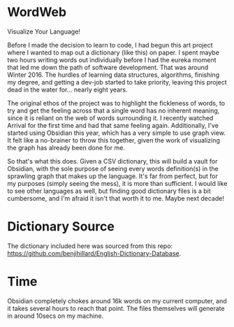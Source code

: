 # WordWeb
Visualize Your Language!

Before I made the decision to learn to code, I had begun this art project where I wanted to map out a dictionary (like this) on paper. I spent maybe two hours writing words out individually before I had the eureka moment that led me down the path of software development. That was around Winter 2016. The hurdles of learning data structures, algorithms, finishing my degree, and getting a dev-job started to take priority, leaving this project dead in the water for... nearly eight years.

The original ethos of the project was to highlight the fickleness of words, to try and get the feeling across that a single word has no inherent meaning, since it is reliant on the web of words surrounding it. I recently watched Arrival for the first time and had that same feeling again. Additionally, I've started using Obsidian this year, which has a very simple to use graph view. It felt like a no-brainer to throw this together, given the work of visualizing the graph has already been done for me.

So that's what this does. Given a CSV dictionary, this will build a vault for Obsidian, with the sole purpose of seeing every words definition(s) in the sprawling graph that makes up the language. It's far from perfect, but for my purposes (simply seeing the mess), it is more than sufficient. I would like to see other languages as well, but finding good dictionary files is a bit cumbersome, and I'm afraid it isn't that worth it to me. Maybe next decade!

# Dictionary Source
The dictionary included here was sourced from this repo: https://github.com/benjihillard/English-Dictionary-Database.

# Time
Obsidian completely chokes around 16k words on my current computer, and it takes several hours to reach that point. The files themselves will generate in around 10secs on my machine.

